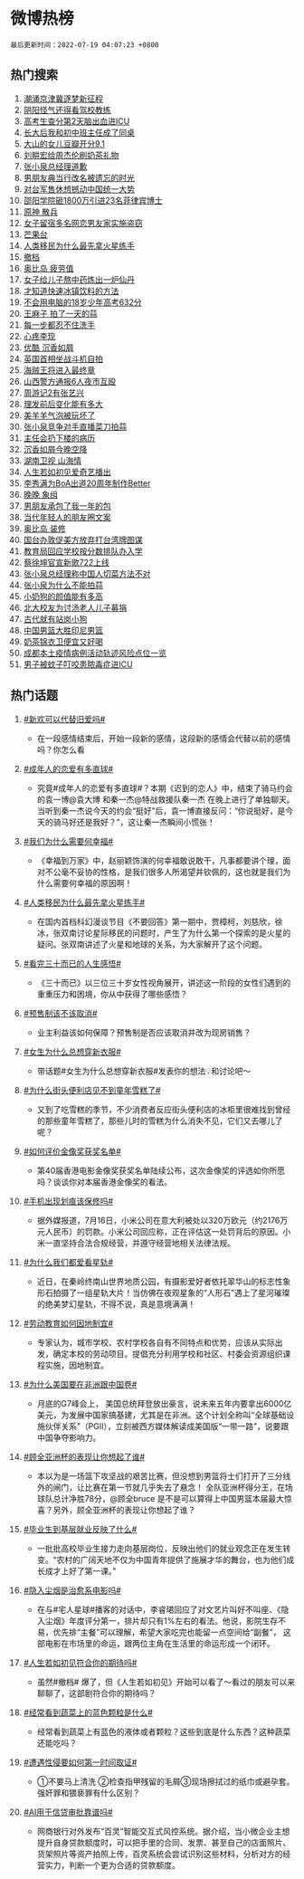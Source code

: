 # 微博热榜

`最后更新时间：2022-07-19 04:07:23 +0800`

## 热门搜索

1. [潮涌京津冀逐梦新征程](https://m.weibo.cn/search?containerid=100103type%3D1%26t%3D10%26q%3D%23%E6%BD%AE%E6%B6%8C%E4%BA%AC%E6%B4%A5%E5%86%80%E9%80%90%E6%A2%A6%E6%96%B0%E5%BE%81%E7%A8%8B%23&stream_entry_id=51&isnewpage=1&extparam=seat%3D1%26pos%3D0%26cate%3D10103%26filter_type%3Drealtimehot%26dgr%3D0%26c_type%3D51%26display_time%3D1658174841%26pre_seqid%3D1658174841353026376316&luicode=10000011&lfid=106003type%253D25%2526t%253D3%2526disable_hot%253D1%2526filter_type%253Drealtimehot)
1. [阴阳怪气还得看驾校教练](https://m.weibo.cn/search?containerid=100103type%3D1%26t%3D10%26q%3D%23%E9%98%B4%E9%98%B3%E6%80%AA%E6%B0%94%E8%BF%98%E5%BE%97%E7%9C%8B%E9%A9%BE%E6%A0%A1%E6%95%99%E7%BB%83%23&stream_entry_id=31&isnewpage=1&extparam=seat%3D1%26pos%3D0%26realpos%3D1%26flag%3D16%26dgr%3D0%26c_type%3D31%26lcate%3D5001%26filter_type%3Drealtimehot%26cate%3D0%26display_time%3D1658174841%26pre_seqid%3D1658174841353026376316&luicode=10000011&lfid=106003type%253D25%2526t%253D3%2526disable_hot%253D1%2526filter_type%253Drealtimehot)
1. [高考生查分第2天脑出血进ICU](https://m.weibo.cn/search?containerid=100103type%3D1%26t%3D10%26q%3D%23%E9%AB%98%E8%80%83%E7%94%9F%E6%9F%A5%E5%88%86%E7%AC%AC2%E5%A4%A9%E8%84%91%E5%87%BA%E8%A1%80%E8%BF%9BICU%23&stream_entry_id=31&isnewpage=1&extparam=seat%3D1%26pos%3D1%26realpos%3D2%26flag%3D2%26dgr%3D0%26c_type%3D31%26lcate%3D5001%26filter_type%3Drealtimehot%26cate%3D0%26display_time%3D1658174841%26pre_seqid%3D1658174841353026376316&luicode=10000011&lfid=106003type%253D25%2526t%253D3%2526disable_hot%253D1%2526filter_type%253Drealtimehot)
1. [长大后我和初中班主任成了同桌](https://m.weibo.cn/search?containerid=100103type%3D1%26t%3D10%26q%3D%23%E9%95%BF%E5%A4%A7%E5%90%8E%E6%88%91%E5%92%8C%E5%88%9D%E4%B8%AD%E7%8F%AD%E4%B8%BB%E4%BB%BB%E6%88%90%E4%BA%86%E5%90%8C%E6%A1%8C%23&stream_entry_id=31&isnewpage=1&extparam=seat%3D1%26pos%3D2%26realpos%3D3%26flag%3D0%26dgr%3D0%26c_type%3D31%26lcate%3D5001%26filter_type%3Drealtimehot%26cate%3D0%26display_time%3D1658174841%26pre_seqid%3D1658174841353026376316&luicode=10000011&lfid=106003type%253D25%2526t%253D3%2526disable_hot%253D1%2526filter_type%253Drealtimehot)
1. [大山的女儿豆瓣开分9.1](https://m.weibo.cn/search?containerid=100103type%3D1%26t%3D10%26q%3D%23%E5%A4%A7%E5%B1%B1%E7%9A%84%E5%A5%B3%E5%84%BF%E8%B1%86%E7%93%A3%E5%BC%80%E5%88%869.1%23&stream_entry_id=31&isnewpage=1&extparam=seat%3D1%26pos%3D3%26realpos%3D4%26flag%3D0%26dgr%3D0%26c_type%3D31%26lcate%3D5001%26filter_type%3Drealtimehot%26cate%3D0%26display_time%3D1658174841%26pre_seqid%3D1658174841353026376316&luicode=10000011&lfid=106003type%253D25%2526t%253D3%2526disable_hot%253D1%2526filter_type%253Drealtimehot)
1. [刘畊宏给周杰伦刷奶茶礼物](https://m.weibo.cn/search?containerid=100103type%3D1%26t%3D10%26q%3D%23%E5%88%98%E7%95%8A%E5%AE%8F%E7%BB%99%E5%91%A8%E6%9D%B0%E4%BC%A6%E5%88%B7%E5%A5%B6%E8%8C%B6%E7%A4%BC%E7%89%A9%23&stream_entry_id=31&isnewpage=1&extparam=seat%3D1%26pos%3D4%26realpos%3D5%26flag%3D0%26dgr%3D0%26c_type%3D31%26lcate%3D5001%26filter_type%3Drealtimehot%26cate%3D0%26display_time%3D1658174841%26pre_seqid%3D1658174841353026376316&luicode=10000011&lfid=106003type%253D25%2526t%253D3%2526disable_hot%253D1%2526filter_type%253Drealtimehot)
1. [张小泉总经理道歉](https://m.weibo.cn/search?containerid=100103type%3D1%26t%3D10%26q%3D%23%E5%BC%A0%E5%B0%8F%E6%B3%89%E6%80%BB%E7%BB%8F%E7%90%86%E9%81%93%E6%AD%89%23&stream_entry_id=31&isnewpage=1&extparam=seat%3D1%26pos%3D5%26realpos%3D6%26flag%3D0%26dgr%3D0%26c_type%3D31%26lcate%3D5001%26filter_type%3Drealtimehot%26cate%3D0%26display_time%3D1658174841%26pre_seqid%3D1658174841353026376316&luicode=10000011&lfid=106003type%253D25%2526t%253D3%2526disable_hot%253D1%2526filter_type%253Drealtimehot)
1. [男朋友典当行改名被遗忘的时光](https://m.weibo.cn/search?containerid=100103type%3D1%26t%3D10%26q%3D%23%E7%94%B7%E6%9C%8B%E5%8F%8B%E5%85%B8%E5%BD%93%E8%A1%8C%E6%94%B9%E5%90%8D%E8%A2%AB%E9%81%97%E5%BF%98%E7%9A%84%E6%97%B6%E5%85%89%23&stream_entry_id=31&isnewpage=1&extparam=seat%3D1%26pos%3D6%26realpos%3D7%26flag%3D0%26dgr%3D0%26c_type%3D31%26lcate%3D5001%26filter_type%3Drealtimehot%26cate%3D0%26display_time%3D1658174841%26pre_seqid%3D1658174841353026376316&luicode=10000011&lfid=106003type%253D25%2526t%253D3%2526disable_hot%253D1%2526filter_type%253Drealtimehot)
1. [对台军售休想撼动中国统一大势](https://m.weibo.cn/search?containerid=100103type%3D1%26t%3D10%26q%3D%23%E5%AF%B9%E5%8F%B0%E5%86%9B%E5%94%AE%E4%BC%91%E6%83%B3%E6%92%BC%E5%8A%A8%E4%B8%AD%E5%9B%BD%E7%BB%9F%E4%B8%80%E5%A4%A7%E5%8A%BF%23&stream_entry_id=31&isnewpage=1&extparam=seat%3D1%26pos%3D7%26realpos%3D8%26flag%3D0%26dgr%3D0%26c_type%3D31%26lcate%3D5001%26filter_type%3Drealtimehot%26cate%3D0%26display_time%3D1658174841%26pre_seqid%3D1658174841353026376316&luicode=10000011&lfid=106003type%253D25%2526t%253D3%2526disable_hot%253D1%2526filter_type%253Drealtimehot)
1. [邵阳学院砸1800万引进23名菲律宾博士](https://m.weibo.cn/search?containerid=100103type%3D1%26t%3D10%26q%3D%23%E9%82%B5%E9%98%B3%E5%AD%A6%E9%99%A2%E7%A0%B81800%E4%B8%87%E5%BC%95%E8%BF%9B23%E5%90%8D%E8%8F%B2%E5%BE%8B%E5%AE%BE%E5%8D%9A%E5%A3%AB%23&stream_entry_id=31&isnewpage=1&extparam=seat%3D1%26pos%3D8%26realpos%3D9%26flag%3D0%26dgr%3D0%26c_type%3D31%26lcate%3D5001%26filter_type%3Drealtimehot%26cate%3D0%26display_time%3D1658174841%26pre_seqid%3D1658174841353026376316&luicode=10000011&lfid=106003type%253D25%2526t%253D3%2526disable_hot%253D1%2526filter_type%253Drealtimehot)
1. [原神 散兵](https://m.weibo.cn/search?containerid=100103type%3D1%26t%3D10%26q%3D%E5%8E%9F%E7%A5%9E+%E6%95%A3%E5%85%B5&stream_entry_id=31&isnewpage=1&extparam=seat%3D1%26pos%3D9%26realpos%3D10%26flag%3D0%26dgr%3D0%26c_type%3D31%26lcate%3D5001%26filter_type%3Drealtimehot%26cate%3D0%26display_time%3D1658174841%26pre_seqid%3D1658174841353026376316&luicode=10000011&lfid=106003type%253D25%2526t%253D3%2526disable_hot%253D1%2526filter_type%253Drealtimehot)
1. [女子留宿多名网恋男友家实施盗窃](https://m.weibo.cn/search?containerid=100103type%3D1%26t%3D10%26q%3D%23%E5%A5%B3%E5%AD%90%E7%95%99%E5%AE%BF%E5%A4%9A%E5%90%8D%E7%BD%91%E6%81%8B%E7%94%B7%E5%8F%8B%E5%AE%B6%E5%AE%9E%E6%96%BD%E7%9B%97%E7%AA%83%23&stream_entry_id=31&isnewpage=1&extparam=seat%3D1%26pos%3D10%26realpos%3D11%26flag%3D1%26dgr%3D0%26c_type%3D31%26lcate%3D5001%26filter_type%3Drealtimehot%26cate%3D0%26display_time%3D1658174841%26pre_seqid%3D1658174841353026376316&luicode=10000011&lfid=106003type%253D25%2526t%253D3%2526disable_hot%253D1%2526filter_type%253Drealtimehot)
1. [芒果台](https://m.weibo.cn/search?containerid=100103type%3D1%26t%3D10%26q%3D%E8%8A%92%E6%9E%9C%E5%8F%B0&stream_entry_id=31&isnewpage=1&extparam=seat%3D1%26pos%3D11%26realpos%3D12%26flag%3D0%26dgr%3D0%26c_type%3D31%26lcate%3D5001%26filter_type%3Drealtimehot%26cate%3D0%26display_time%3D1658174841%26pre_seqid%3D1658174841353026376316&luicode=10000011&lfid=106003type%253D25%2526t%253D3%2526disable_hot%253D1%2526filter_type%253Drealtimehot)
1. [人类移民为什么最先拿火星练手](https://m.weibo.cn/search?containerid=100103type%3D1%26t%3D10%26q%3D%23%E4%BA%BA%E7%B1%BB%E7%A7%BB%E6%B0%91%E4%B8%BA%E4%BB%80%E4%B9%88%E6%9C%80%E5%85%88%E6%8B%BF%E7%81%AB%E6%98%9F%E7%BB%83%E6%89%8B%23&stream_entry_id=31&isnewpage=1&extparam=seat%3D1%26pos%3D12%26realpos%3D13%26flag%3D0%26dgr%3D0%26c_type%3D31%26lcate%3D5001%26filter_type%3Drealtimehot%26cate%3D0%26display_time%3D1658174841%26pre_seqid%3D1658174841353026376316&luicode=10000011&lfid=106003type%253D25%2526t%253D3%2526disable_hot%253D1%2526filter_type%253Drealtimehot)
1. [撤档](https://m.weibo.cn/search?containerid=100103type%3D1%26t%3D10%26q%3D%23%E6%92%A4%E6%A1%A3%23&stream_entry_id=31&isnewpage=1&extparam=seat%3D1%26pos%3D13%26realpos%3D14%26flag%3D2%26dgr%3D0%26c_type%3D31%26lcate%3D5001%26filter_type%3Drealtimehot%26cate%3D0%26display_time%3D1658174841%26pre_seqid%3D1658174841353026376316&luicode=10000011&lfid=106003type%253D25%2526t%253D3%2526disable_hot%253D1%2526filter_type%253Drealtimehot)
1. [奥比岛 疲劳值](https://m.weibo.cn/search?containerid=100103type%3D1%26t%3D10%26q%3D%E5%A5%A5%E6%AF%94%E5%B2%9B+%E7%96%B2%E5%8A%B3%E5%80%BC&stream_entry_id=31&isnewpage=1&extparam=seat%3D1%26pos%3D14%26realpos%3D15%26flag%3D0%26dgr%3D0%26c_type%3D31%26lcate%3D5001%26filter_type%3Drealtimehot%26cate%3D0%26display_time%3D1658174841%26pre_seqid%3D1658174841353026376316&luicode=10000011&lfid=106003type%253D25%2526t%253D3%2526disable_hot%253D1%2526filter_type%253Drealtimehot)
1. [女子给儿子熬中药炼出一炉仙丹](https://m.weibo.cn/search?containerid=100103type%3D1%26t%3D10%26q%3D%23%E5%A5%B3%E5%AD%90%E7%BB%99%E5%84%BF%E5%AD%90%E7%86%AC%E4%B8%AD%E8%8D%AF%E7%82%BC%E5%87%BA%E4%B8%80%E7%82%89%E4%BB%99%E4%B8%B9%23&stream_entry_id=31&isnewpage=1&extparam=seat%3D1%26pos%3D15%26realpos%3D16%26flag%3D0%26dgr%3D0%26c_type%3D31%26lcate%3D5001%26filter_type%3Drealtimehot%26cate%3D0%26display_time%3D1658174841%26pre_seqid%3D1658174841353026376316&luicode=10000011&lfid=106003type%253D25%2526t%253D3%2526disable_hot%253D1%2526filter_type%253Drealtimehot)
1. [才知道快速冰镇饮料的方法](https://m.weibo.cn/search?containerid=100103type%3D1%26t%3D10%26q%3D%23%E6%89%8D%E7%9F%A5%E9%81%93%E5%BF%AB%E9%80%9F%E5%86%B0%E9%95%87%E9%A5%AE%E6%96%99%E7%9A%84%E6%96%B9%E6%B3%95%23&stream_entry_id=31&isnewpage=1&extparam=seat%3D1%26pos%3D16%26realpos%3D17%26flag%3D0%26dgr%3D0%26c_type%3D31%26lcate%3D5001%26filter_type%3Drealtimehot%26cate%3D0%26display_time%3D1658174841%26pre_seqid%3D1658174841353026376316&luicode=10000011&lfid=106003type%253D25%2526t%253D3%2526disable_hot%253D1%2526filter_type%253Drealtimehot)
1. [不会用电脑的18岁少年高考632分](https://m.weibo.cn/search?containerid=100103type%3D1%26t%3D10%26q%3D%23%E4%B8%8D%E4%BC%9A%E7%94%A8%E7%94%B5%E8%84%91%E7%9A%8418%E5%B2%81%E5%B0%91%E5%B9%B4%E9%AB%98%E8%80%83632%E5%88%86%23&stream_entry_id=31&isnewpage=1&extparam=seat%3D1%26pos%3D17%26realpos%3D18%26flag%3D0%26dgr%3D0%26c_type%3D31%26lcate%3D5001%26filter_type%3Drealtimehot%26cate%3D0%26display_time%3D1658174841%26pre_seqid%3D1658174841353026376316&luicode=10000011&lfid=106003type%253D25%2526t%253D3%2526disable_hot%253D1%2526filter_type%253Drealtimehot)
1. [王麻子 拍了一天的蒜](https://m.weibo.cn/search?containerid=100103type%3D1%26t%3D10%26q%3D%E7%8E%8B%E9%BA%BB%E5%AD%90+%E6%8B%8D%E4%BA%86%E4%B8%80%E5%A4%A9%E7%9A%84%E8%92%9C&stream_entry_id=31&isnewpage=1&extparam=seat%3D1%26pos%3D18%26realpos%3D19%26flag%3D0%26dgr%3D0%26c_type%3D31%26lcate%3D5001%26filter_type%3Drealtimehot%26cate%3D0%26display_time%3D1658174841%26pre_seqid%3D1658174841353026376316&luicode=10000011&lfid=106003type%253D25%2526t%253D3%2526disable_hot%253D1%2526filter_type%253Drealtimehot)
1. [每一步都忍不住洗手](https://m.weibo.cn/search?containerid=100103type%3D1%26t%3D10%26q%3D%23%E6%AF%8F%E4%B8%80%E6%AD%A5%E9%83%BD%E5%BF%8D%E4%B8%8D%E4%BD%8F%E6%B4%97%E6%89%8B%23&stream_entry_id=31&isnewpage=1&extparam=seat%3D1%26pos%3D19%26realpos%3D20%26flag%3D0%26dgr%3D0%26c_type%3D31%26lcate%3D5001%26filter_type%3Drealtimehot%26cate%3D0%26display_time%3D1658174841%26pre_seqid%3D1658174841353026376316&luicode=10000011&lfid=106003type%253D25%2526t%253D3%2526disable_hot%253D1%2526filter_type%253Drealtimehot)
1. [心疼李现](https://m.weibo.cn/search?containerid=100103type%3D1%26t%3D10%26q%3D%23%E5%BF%83%E7%96%BC%E6%9D%8E%E7%8E%B0%23&stream_entry_id=31&isnewpage=1&extparam=seat%3D1%26pos%3D20%26realpos%3D21%26flag%3D0%26dgr%3D0%26c_type%3D31%26lcate%3D5001%26filter_type%3Drealtimehot%26cate%3D0%26display_time%3D1658174841%26pre_seqid%3D1658174841353026376316&luicode=10000011&lfid=106003type%253D25%2526t%253D3%2526disable_hot%253D1%2526filter_type%253Drealtimehot)
1. [优酷 沉香如屑](https://m.weibo.cn/search?containerid=100103type%3D1%26t%3D10%26q%3D%E4%BC%98%E9%85%B7+%E6%B2%89%E9%A6%99%E5%A6%82%E5%B1%91&stream_entry_id=31&isnewpage=1&extparam=seat%3D1%26pos%3D21%26realpos%3D22%26flag%3D0%26dgr%3D0%26c_type%3D31%26lcate%3D5001%26filter_type%3Drealtimehot%26cate%3D0%26display_time%3D1658174841%26pre_seqid%3D1658174841353026376316&luicode=10000011&lfid=106003type%253D25%2526t%253D3%2526disable_hot%253D1%2526filter_type%253Drealtimehot)
1. [英国首相坐战斗机自拍](https://m.weibo.cn/search?containerid=100103type%3D1%26t%3D10%26q%3D%23%E8%8B%B1%E5%9B%BD%E9%A6%96%E7%9B%B8%E5%9D%90%E6%88%98%E6%96%97%E6%9C%BA%E8%87%AA%E6%8B%8D%23&stream_entry_id=31&isnewpage=1&extparam=seat%3D1%26pos%3D22%26realpos%3D23%26flag%3D0%26dgr%3D0%26c_type%3D31%26lcate%3D5001%26filter_type%3Drealtimehot%26cate%3D0%26display_time%3D1658174841%26pre_seqid%3D1658174841353026376316&luicode=10000011&lfid=106003type%253D25%2526t%253D3%2526disable_hot%253D1%2526filter_type%253Drealtimehot)
1. [海贼王将进入最终章](https://m.weibo.cn/search?containerid=100103type%3D1%26t%3D10%26q%3D%23%E6%B5%B7%E8%B4%BC%E7%8E%8B%E5%B0%86%E8%BF%9B%E5%85%A5%E6%9C%80%E7%BB%88%E7%AB%A0%23&stream_entry_id=31&isnewpage=1&extparam=seat%3D1%26pos%3D23%26realpos%3D24%26flag%3D0%26dgr%3D0%26c_type%3D31%26lcate%3D5001%26filter_type%3Drealtimehot%26cate%3D0%26display_time%3D1658174841%26pre_seqid%3D1658174841353026376316&luicode=10000011&lfid=106003type%253D25%2526t%253D3%2526disable_hot%253D1%2526filter_type%253Drealtimehot)
1. [山西警方通报6人夜市互殴](https://m.weibo.cn/search?containerid=100103type%3D1%26t%3D10%26q%3D%23%E5%B1%B1%E8%A5%BF%E8%AD%A6%E6%96%B9%E9%80%9A%E6%8A%A56%E4%BA%BA%E5%A4%9C%E5%B8%82%E4%BA%92%E6%AE%B4%23&stream_entry_id=31&isnewpage=1&extparam=seat%3D1%26pos%3D24%26realpos%3D25%26flag%3D0%26dgr%3D0%26c_type%3D31%26lcate%3D5001%26filter_type%3Drealtimehot%26cate%3D0%26display_time%3D1658174841%26pre_seqid%3D1658174841353026376316&luicode=10000011&lfid=106003type%253D25%2526t%253D3%2526disable_hot%253D1%2526filter_type%253Drealtimehot)
1. [周游记2有张艺兴](https://m.weibo.cn/search?containerid=100103type%3D1%26t%3D10%26q%3D%23%E5%91%A8%E6%B8%B8%E8%AE%B02%E6%9C%89%E5%BC%A0%E8%89%BA%E5%85%B4%23&stream_entry_id=31&isnewpage=1&extparam=seat%3D1%26pos%3D25%26realpos%3D26%26flag%3D0%26dgr%3D0%26c_type%3D31%26lcate%3D5001%26filter_type%3Drealtimehot%26cate%3D0%26display_time%3D1658174841%26pre_seqid%3D1658174841353026376316&luicode=10000011&lfid=106003type%253D25%2526t%253D3%2526disable_hot%253D1%2526filter_type%253Drealtimehot)
1. [理发前后变化能有多大](https://m.weibo.cn/search?containerid=100103type%3D1%26t%3D10%26q%3D%23%E7%90%86%E5%8F%91%E5%89%8D%E5%90%8E%E5%8F%98%E5%8C%96%E8%83%BD%E6%9C%89%E5%A4%9A%E5%A4%A7%23&stream_entry_id=31&isnewpage=1&extparam=seat%3D1%26pos%3D26%26realpos%3D27%26flag%3D0%26dgr%3D0%26c_type%3D31%26lcate%3D5001%26filter_type%3Drealtimehot%26cate%3D0%26display_time%3D1658174841%26pre_seqid%3D1658174841353026376316&luicode=10000011&lfid=106003type%253D25%2526t%253D3%2526disable_hot%253D1%2526filter_type%253Drealtimehot)
1. [美羊羊气泡被玩坏了](https://m.weibo.cn/search?containerid=100103type%3D1%26t%3D10%26q%3D%23%E7%BE%8E%E7%BE%8A%E7%BE%8A%E6%B0%94%E6%B3%A1%E8%A2%AB%E7%8E%A9%E5%9D%8F%E4%BA%86%23&stream_entry_id=31&isnewpage=1&extparam=seat%3D1%26pos%3D27%26realpos%3D28%26flag%3D0%26dgr%3D0%26c_type%3D31%26lcate%3D5001%26filter_type%3Drealtimehot%26cate%3D0%26display_time%3D1658174841%26pre_seqid%3D1658174841353026376316&luicode=10000011&lfid=106003type%253D25%2526t%253D3%2526disable_hot%253D1%2526filter_type%253Drealtimehot)
1. [张小泉竞争对手直播菜刀拍蒜](https://m.weibo.cn/search?containerid=100103type%3D1%26t%3D10%26q%3D%23%E5%BC%A0%E5%B0%8F%E6%B3%89%E7%AB%9E%E4%BA%89%E5%AF%B9%E6%89%8B%E7%9B%B4%E6%92%AD%E8%8F%9C%E5%88%80%E6%8B%8D%E8%92%9C%23&stream_entry_id=31&isnewpage=1&extparam=seat%3D1%26pos%3D28%26realpos%3D29%26flag%3D0%26dgr%3D0%26c_type%3D31%26lcate%3D5001%26filter_type%3Drealtimehot%26cate%3D0%26display_time%3D1658174841%26pre_seqid%3D1658174841353026376316&luicode=10000011&lfid=106003type%253D25%2526t%253D3%2526disable_hot%253D1%2526filter_type%253Drealtimehot)
1. [主任会扔下楼的病历](https://m.weibo.cn/search?containerid=100103type%3D1%26t%3D10%26q%3D%23%E4%B8%BB%E4%BB%BB%E4%BC%9A%E6%89%94%E4%B8%8B%E6%A5%BC%E7%9A%84%E7%97%85%E5%8E%86%23&stream_entry_id=31&isnewpage=1&extparam=seat%3D1%26pos%3D29%26realpos%3D30%26flag%3D0%26dgr%3D0%26c_type%3D31%26lcate%3D5001%26filter_type%3Drealtimehot%26cate%3D0%26display_time%3D1658174841%26pre_seqid%3D1658174841353026376316&luicode=10000011&lfid=106003type%253D25%2526t%253D3%2526disable_hot%253D1%2526filter_type%253Drealtimehot)
1. [沉香如屑今晚空降](https://m.weibo.cn/search?containerid=100103type%3D1%26t%3D10%26q%3D%23%E6%B2%89%E9%A6%99%E5%A6%82%E5%B1%91%E4%BB%8A%E6%99%9A%E7%A9%BA%E9%99%8D%23&stream_entry_id=31&isnewpage=1&extparam=seat%3D1%26pos%3D30%26realpos%3D31%26flag%3D0%26dgr%3D0%26c_type%3D31%26lcate%3D5001%26filter_type%3Drealtimehot%26cate%3D0%26display_time%3D1658174841%26pre_seqid%3D1658174841353026376316&luicode=10000011&lfid=106003type%253D25%2526t%253D3%2526disable_hot%253D1%2526filter_type%253Drealtimehot)
1. [湖南卫视 山海情](https://m.weibo.cn/search?containerid=100103type%3D1%26t%3D10%26q%3D%E6%B9%96%E5%8D%97%E5%8D%AB%E8%A7%86+%E5%B1%B1%E6%B5%B7%E6%83%85&stream_entry_id=31&isnewpage=1&extparam=seat%3D1%26pos%3D31%26realpos%3D32%26flag%3D0%26dgr%3D0%26c_type%3D31%26lcate%3D5001%26filter_type%3Drealtimehot%26cate%3D0%26display_time%3D1658174841%26pre_seqid%3D1658174841353026376316&luicode=10000011&lfid=106003type%253D25%2526t%253D3%2526disable_hot%253D1%2526filter_type%253Drealtimehot)
1. [人生若如初见爱奇艺播出](https://m.weibo.cn/search?containerid=100103type%3D1%26t%3D10%26q%3D%23%E4%BA%BA%E7%94%9F%E8%8B%A5%E5%A6%82%E5%88%9D%E8%A7%81%E7%88%B1%E5%A5%87%E8%89%BA%E6%92%AD%E5%87%BA%23&stream_entry_id=31&isnewpage=1&extparam=seat%3D1%26pos%3D32%26realpos%3D33%26flag%3D0%26dgr%3D0%26c_type%3D31%26lcate%3D5001%26filter_type%3Drealtimehot%26cate%3D0%26display_time%3D1658174841%26pre_seqid%3D1658174841353026376316&luicode=10000011&lfid=106003type%253D25%2526t%253D3%2526disable_hot%253D1%2526filter_type%253Drealtimehot)
1. [李秀满为BoA出道20周年制作Better](https://m.weibo.cn/search?containerid=100103type%3D1%26t%3D10%26q%3D%23%E6%9D%8E%E7%A7%80%E6%BB%A1%E4%B8%BABoA%E5%87%BA%E9%81%9320%E5%91%A8%E5%B9%B4%E5%88%B6%E4%BD%9CBetter%23&stream_entry_id=31&isnewpage=1&extparam=seat%3D1%26pos%3D33%26realpos%3D34%26flag%3D0%26dgr%3D0%26c_type%3D31%26lcate%3D5001%26filter_type%3Drealtimehot%26cate%3D0%26display_time%3D1658174841%26pre_seqid%3D1658174841353026376316&luicode=10000011&lfid=106003type%253D25%2526t%253D3%2526disable_hot%253D1%2526filter_type%253Drealtimehot)
1. [晚晚 象组](https://m.weibo.cn/search?containerid=100103type%3D1%26t%3D10%26q%3D%E6%99%9A%E6%99%9A+%E8%B1%A1%E7%BB%84&stream_entry_id=31&isnewpage=1&extparam=seat%3D1%26pos%3D34%26realpos%3D35%26flag%3D0%26dgr%3D0%26c_type%3D31%26lcate%3D5001%26filter_type%3Drealtimehot%26cate%3D0%26display_time%3D1658174841%26pre_seqid%3D1658174841353026376316&luicode=10000011&lfid=106003type%253D25%2526t%253D3%2526disable_hot%253D1%2526filter_type%253Drealtimehot)
1. [男朋友承包了我一年的包](https://m.weibo.cn/search?containerid=100103type%3D1%26t%3D10%26q%3D%23%E7%94%B7%E6%9C%8B%E5%8F%8B%E6%89%BF%E5%8C%85%E4%BA%86%E6%88%91%E4%B8%80%E5%B9%B4%E7%9A%84%E5%8C%85%23&stream_entry_id=31&isnewpage=1&extparam=seat%3D1%26pos%3D35%26realpos%3D36%26flag%3D0%26dgr%3D0%26c_type%3D31%26lcate%3D5001%26filter_type%3Drealtimehot%26cate%3D0%26display_time%3D1658174841%26pre_seqid%3D1658174841353026376316&luicode=10000011&lfid=106003type%253D25%2526t%253D3%2526disable_hot%253D1%2526filter_type%253Drealtimehot)
1. [当代年轻人的朋友圈文案](https://m.weibo.cn/search?containerid=100103type%3D1%26t%3D10%26q%3D%23%E5%BD%93%E4%BB%A3%E5%B9%B4%E8%BD%BB%E4%BA%BA%E7%9A%84%E6%9C%8B%E5%8F%8B%E5%9C%88%E6%96%87%E6%A1%88%23&stream_entry_id=31&isnewpage=1&extparam=seat%3D1%26pos%3D36%26realpos%3D37%26flag%3D0%26dgr%3D0%26c_type%3D31%26lcate%3D5001%26filter_type%3Drealtimehot%26cate%3D0%26display_time%3D1658174841%26pre_seqid%3D1658174841353026376316&luicode=10000011&lfid=106003type%253D25%2526t%253D3%2526disable_hot%253D1%2526filter_type%253Drealtimehot)
1. [奥比岛 装修](https://m.weibo.cn/search?containerid=100103type%3D1%26t%3D10%26q%3D%E5%A5%A5%E6%AF%94%E5%B2%9B+%E8%A3%85%E4%BF%AE&stream_entry_id=31&isnewpage=1&extparam=seat%3D1%26pos%3D37%26realpos%3D38%26flag%3D0%26dgr%3D0%26c_type%3D31%26lcate%3D5001%26filter_type%3Drealtimehot%26cate%3D0%26display_time%3D1658174841%26pre_seqid%3D1658174841353026376316&luicode=10000011&lfid=106003type%253D25%2526t%253D3%2526disable_hot%253D1%2526filter_type%253Drealtimehot)
1. [国台办敦促美方放弃打台湾牌图谋](https://m.weibo.cn/search?containerid=100103type%3D1%26t%3D10%26q%3D%23%E5%9B%BD%E5%8F%B0%E5%8A%9E%E6%95%A6%E4%BF%83%E7%BE%8E%E6%96%B9%E6%94%BE%E5%BC%83%E6%89%93%E5%8F%B0%E6%B9%BE%E7%89%8C%E5%9B%BE%E8%B0%8B%23&stream_entry_id=31&isnewpage=1&extparam=seat%3D1%26pos%3D38%26realpos%3D39%26flag%3D0%26dgr%3D0%26c_type%3D31%26lcate%3D5001%26filter_type%3Drealtimehot%26cate%3D0%26display_time%3D1658174841%26pre_seqid%3D1658174841353026376316&luicode=10000011&lfid=106003type%253D25%2526t%253D3%2526disable_hot%253D1%2526filter_type%253Drealtimehot)
1. [教育局回应学校按分数排队办入学](https://m.weibo.cn/search?containerid=100103type%3D1%26t%3D10%26q%3D%23%E6%95%99%E8%82%B2%E5%B1%80%E5%9B%9E%E5%BA%94%E5%AD%A6%E6%A0%A1%E6%8C%89%E5%88%86%E6%95%B0%E6%8E%92%E9%98%9F%E5%8A%9E%E5%85%A5%E5%AD%A6%23&stream_entry_id=31&isnewpage=1&extparam=seat%3D1%26pos%3D39%26realpos%3D40%26flag%3D1%26dgr%3D0%26c_type%3D31%26lcate%3D5001%26filter_type%3Drealtimehot%26cate%3D0%26display_time%3D1658174841%26pre_seqid%3D1658174841353026376316&luicode=10000011&lfid=106003type%253D25%2526t%253D3%2526disable_hot%253D1%2526filter_type%253Drealtimehot)
1. [蔡徐坤官宣新歌722上线](https://m.weibo.cn/search?containerid=100103type%3D1%26t%3D10%26q%3D%23%E8%94%A1%E5%BE%90%E5%9D%A4%E5%AE%98%E5%AE%A3%E6%96%B0%E6%AD%8C722%E4%B8%8A%E7%BA%BF%23&stream_entry_id=31&isnewpage=1&extparam=seat%3D1%26pos%3D40%26realpos%3D41%26flag%3D0%26dgr%3D0%26c_type%3D31%26lcate%3D5001%26filter_type%3Drealtimehot%26cate%3D0%26display_time%3D1658174841%26pre_seqid%3D1658174841353026376316&luicode=10000011&lfid=106003type%253D25%2526t%253D3%2526disable_hot%253D1%2526filter_type%253Drealtimehot)
1. [张小泉总经理称中国人切菜方法不对](https://m.weibo.cn/search?containerid=100103type%3D1%26t%3D10%26q%3D%23%E5%BC%A0%E5%B0%8F%E6%B3%89%E6%80%BB%E7%BB%8F%E7%90%86%E7%A7%B0%E4%B8%AD%E5%9B%BD%E4%BA%BA%E5%88%87%E8%8F%9C%E6%96%B9%E6%B3%95%E4%B8%8D%E5%AF%B9%23&stream_entry_id=31&isnewpage=1&extparam=seat%3D1%26pos%3D41%26realpos%3D42%26flag%3D0%26dgr%3D0%26c_type%3D31%26lcate%3D5001%26filter_type%3Drealtimehot%26cate%3D0%26display_time%3D1658174841%26pre_seqid%3D1658174841353026376316&luicode=10000011&lfid=106003type%253D25%2526t%253D3%2526disable_hot%253D1%2526filter_type%253Drealtimehot)
1. [张小泉为什么不能拍蒜](https://m.weibo.cn/search?containerid=100103type%3D1%26t%3D10%26q%3D%23%E5%BC%A0%E5%B0%8F%E6%B3%89%E4%B8%BA%E4%BB%80%E4%B9%88%E4%B8%8D%E8%83%BD%E6%8B%8D%E8%92%9C%23&stream_entry_id=31&isnewpage=1&extparam=seat%3D1%26pos%3D42%26realpos%3D43%26flag%3D0%26dgr%3D0%26c_type%3D31%26lcate%3D5001%26filter_type%3Drealtimehot%26cate%3D0%26display_time%3D1658174841%26pre_seqid%3D1658174841353026376316&luicode=10000011&lfid=106003type%253D25%2526t%253D3%2526disable_hot%253D1%2526filter_type%253Drealtimehot)
1. [小奶狗的颜值能有多高](https://m.weibo.cn/search?containerid=100103type%3D1%26t%3D10%26q%3D%23%E5%B0%8F%E5%A5%B6%E7%8B%97%E7%9A%84%E9%A2%9C%E5%80%BC%E8%83%BD%E6%9C%89%E5%A4%9A%E9%AB%98%23&stream_entry_id=31&isnewpage=1&extparam=seat%3D1%26pos%3D43%26realpos%3D44%26flag%3D0%26dgr%3D0%26c_type%3D31%26lcate%3D5001%26filter_type%3Drealtimehot%26cate%3D0%26display_time%3D1658174841%26pre_seqid%3D1658174841353026376316&luicode=10000011&lfid=106003type%253D25%2526t%253D3%2526disable_hot%253D1%2526filter_type%253Drealtimehot)
1. [北大校友为讨汤老人儿子募捐](https://m.weibo.cn/search?containerid=100103type%3D1%26t%3D10%26q%3D%23%E5%8C%97%E5%A4%A7%E6%A0%A1%E5%8F%8B%E4%B8%BA%E8%AE%A8%E6%B1%A4%E8%80%81%E4%BA%BA%E5%84%BF%E5%AD%90%E5%8B%9F%E6%8D%90%23&stream_entry_id=31&isnewpage=1&extparam=seat%3D1%26pos%3D44%26realpos%3D45%26flag%3D0%26dgr%3D0%26c_type%3D31%26lcate%3D5001%26filter_type%3Drealtimehot%26cate%3D0%26display_time%3D1658174841%26pre_seqid%3D1658174841353026376316&luicode=10000011&lfid=106003type%253D25%2526t%253D3%2526disable_hot%253D1%2526filter_type%253Drealtimehot)
1. [古代就有站岗小狗](https://m.weibo.cn/search?containerid=100103type%3D1%26t%3D10%26q%3D%23%E5%8F%A4%E4%BB%A3%E5%B0%B1%E6%9C%89%E7%AB%99%E5%B2%97%E5%B0%8F%E7%8B%97%23&stream_entry_id=31&isnewpage=1&extparam=seat%3D1%26pos%3D45%26realpos%3D46%26flag%3D0%26dgr%3D0%26c_type%3D31%26lcate%3D5001%26filter_type%3Drealtimehot%26cate%3D0%26display_time%3D1658174841%26pre_seqid%3D1658174841353026376316&luicode=10000011&lfid=106003type%253D25%2526t%253D3%2526disable_hot%253D1%2526filter_type%253Drealtimehot)
1. [中国男篮大胜印尼男篮](https://m.weibo.cn/search?containerid=100103type%3D1%26t%3D10%26q%3D%23%E4%B8%AD%E5%9B%BD%E7%94%B7%E7%AF%AE%E5%A4%A7%E8%83%9C%E5%8D%B0%E5%B0%BC%E7%94%B7%E7%AF%AE%23&stream_entry_id=31&isnewpage=1&extparam=seat%3D1%26pos%3D46%26realpos%3D47%26flag%3D0%26dgr%3D0%26c_type%3D31%26lcate%3D5001%26filter_type%3Drealtimehot%26cate%3D0%26display_time%3D1658174841%26pre_seqid%3D1658174841353026376316&luicode=10000011&lfid=106003type%253D25%2526t%253D3%2526disable_hot%253D1%2526filter_type%253Drealtimehot)
1. [奶茶锦衣卫便宜又好喝](https://m.weibo.cn/search?containerid=100103type%3D1%26t%3D10%26q%3D%23%E5%A5%B6%E8%8C%B6%E9%94%A6%E8%A1%A3%E5%8D%AB%E4%BE%BF%E5%AE%9C%E5%8F%88%E5%A5%BD%E5%96%9D%23&stream_entry_id=31&isnewpage=1&extparam=seat%3D1%26pos%3D47%26realpos%3D48%26flag%3D0%26dgr%3D0%26c_type%3D31%26lcate%3D5001%26filter_type%3Drealtimehot%26cate%3D0%26display_time%3D1658174841%26pre_seqid%3D1658174841353026376316&luicode=10000011&lfid=106003type%253D25%2526t%253D3%2526disable_hot%253D1%2526filter_type%253Drealtimehot)
1. [成都本土疫情病例活动轨迹风险点位一览](https://m.weibo.cn/search?containerid=100103type%3D1%26t%3D10%26q%3D%23%E6%88%90%E9%83%BD%E6%9C%AC%E5%9C%9F%E7%96%AB%E6%83%85%E7%97%85%E4%BE%8B%E6%B4%BB%E5%8A%A8%E8%BD%A8%E8%BF%B9%E9%A3%8E%E9%99%A9%E7%82%B9%E4%BD%8D%E4%B8%80%E8%A7%88%23&stream_entry_id=31&isnewpage=1&extparam=seat%3D1%26pos%3D48%26realpos%3D49%26flag%3D0%26dgr%3D0%26c_type%3D31%26lcate%3D5001%26filter_type%3Drealtimehot%26cate%3D0%26display_time%3D1658174841%26pre_seqid%3D1658174841353026376316&luicode=10000011&lfid=106003type%253D25%2526t%253D3%2526disable_hot%253D1%2526filter_type%253Drealtimehot)
1. [男子被蚊子叮咬患脓毒症进ICU](https://m.weibo.cn/search?containerid=100103type%3D1%26t%3D10%26q%3D%23%E7%94%B7%E5%AD%90%E8%A2%AB%E8%9A%8A%E5%AD%90%E5%8F%AE%E5%92%AC%E6%82%A3%E8%84%93%E6%AF%92%E7%97%87%E8%BF%9BICU%23&stream_entry_id=31&isnewpage=1&extparam=seat%3D1%26pos%3D49%26realpos%3D50%26flag%3D1%26dgr%3D0%26c_type%3D31%26lcate%3D5001%26filter_type%3Drealtimehot%26cate%3D0%26display_time%3D1658174841%26pre_seqid%3D1658174841353026376316&luicode=10000011&lfid=106003type%253D25%2526t%253D3%2526disable_hot%253D1%2526filter_type%253Drealtimehot)

## 热门话题

1. [#新欢可以代替旧爱吗#](https://m.weibo.cn/search?containerid=231522type%3D1%26t%3D10%26q%3D%23%E6%96%B0%E6%AC%A2%E5%8F%AF%E4%BB%A5%E4%BB%A3%E6%9B%BF%E6%97%A7%E7%88%B1%E5%90%97%23&stream_entry_id=128&isnewpage=1&extparam=seat%3D1%26unitid%3D1658147472763%26pos%3D1-0-0%26lcate%3D5004%26cate%3D5004%26dgr%3D0%26c_type%3D128%26display_time%3D1658174843%26pre_seqid%3D1658174843009028862189&luicode=10000011&lfid=231648_-_4)
    - 在一段感情结束后，开始一段新的感情，这段新的感情会代替以前的感情吗？你怎么看

1. [#成年人的恋爱有多直球#](https://m.weibo.cn/search?containerid=231522type%3D1%26t%3D10%26q%3D%23%E6%88%90%E5%B9%B4%E4%BA%BA%E7%9A%84%E6%81%8B%E7%88%B1%E6%9C%89%E5%A4%9A%E7%9B%B4%E7%90%83%23&stream_entry_id=128&isnewpage=1&extparam=seat%3D1%26unitid%3D1658044254438%26pos%3D1-0-1%26lcate%3D5004%26cate%3D5004%26dgr%3D0%26c_type%3D128%26display_time%3D1658174843%26pre_seqid%3D1658174843009028862189&luicode=10000011&lfid=231648_-_4)
    - 究竟#成年人的恋爱有多直球#？本期《迟到的恋人》中，结束了骑马约会的袁一博@袁大博 和秦一杰@特战救援队秦一杰 在晚上进行了单独聊天。当听到秦一杰说今天的约会“挺好”后，袁一博直接反问：“你说挺好，是今天的骑马好还是我好？”，这让秦一杰瞬间小慌张！

1. [#我们为什么需要何幸福#](https://m.weibo.cn/search?containerid=231522type%3D1%26t%3D10%26q%3D%23%E6%88%91%E4%BB%AC%E4%B8%BA%E4%BB%80%E4%B9%88%E9%9C%80%E8%A6%81%E4%BD%95%E5%B9%B8%E7%A6%8F%23&stream_entry_id=128&isnewpage=1&extparam=seat%3D1%26unitid%3D1658142669724%26pos%3D1-0-2%26lcate%3D5004%26cate%3D5004%26dgr%3D0%26c_type%3D128%26display_time%3D1658174843%26pre_seqid%3D1658174843009028862189&luicode=10000011&lfid=231648_-_4)
    - 《幸福到万家》中，赵丽颖饰演的何幸福敢说敢干，凡事都要讲个理，面对不公毫不妥协的性格，是我们很多人所渴望并钦佩的，这也就是我们为什么需要何幸福的原因啊！

1. [#人类移民为什么最先拿火星练手#](https://m.weibo.cn/search?containerid=231522type%3D1%26t%3D10%26q%3D%23%E4%BA%BA%E7%B1%BB%E7%A7%BB%E6%B0%91%E4%B8%BA%E4%BB%80%E4%B9%88%E6%9C%80%E5%85%88%E6%8B%BF%E7%81%AB%E6%98%9F%E7%BB%83%E6%89%8B%23&stream_entry_id=128&isnewpage=1&extparam=seat%3D1%26unitid%3D1658161273467%26pos%3D1-0-3%26lcate%3D5004%26cate%3D5004%26dgr%3D0%26c_type%3D128%26display_time%3D1658174843%26pre_seqid%3D1658174843009028862189&luicode=10000011&lfid=231648_-_4)
    - 在国内首档科幻漫谈节目《不要回答》第一期中，贾樟柯，刘慈欣，徐冰，张双南讨论星际移民的问题时，产生了为什么第一个探索的是火星的疑问。张双南讲述了火星和地球的关系，为大家解开了这个问题。

1. [#看完三十而已的人生感悟#](https://m.weibo.cn/search?containerid=231522type%3D1%26t%3D10%26q%3D%23%E7%9C%8B%E5%AE%8C%E4%B8%89%E5%8D%81%E8%80%8C%E5%B7%B2%E7%9A%84%E4%BA%BA%E7%94%9F%E6%84%9F%E6%82%9F%23&stream_entry_id=128&isnewpage=1&extparam=seat%3D1%26unitid%3D1658038862521%26pos%3D1-0-4%26lcate%3D5004%26cate%3D5004%26dgr%3D0%26c_type%3D128%26display_time%3D1658174843%26pre_seqid%3D1658174843009028862189&luicode=10000011&lfid=231648_-_4)
    - 《三十而已》以三位三十岁女性视角展开，讲述这一阶段的女性们遇到的重重压力和困境，你从中获得了哪些感悟？

1. [#预售制该不该取消#](https://m.weibo.cn/search?containerid=231522type%3D1%26t%3D10%26q%3D%23%E9%A2%84%E5%94%AE%E5%88%B6%E8%AF%A5%E4%B8%8D%E8%AF%A5%E5%8F%96%E6%B6%88%23&stream_entry_id=128&isnewpage=1&extparam=seat%3D1%26unitid%3Dm1658174723%26pos%3D1-0-5%26lcate%3D5004%26cate%3D5004%26dgr%3D0%26c_type%3D128%26display_time%3D1658174843%26pre_seqid%3D1658174843009028862189&luicode=10000011&lfid=231648_-_4)
    - 业主利益该如何保障？预售制是否应该取消并改为现房销售？

1. [#女生为什么总想穿新衣服#](https://m.weibo.cn/search?containerid=231522type%3D1%26t%3D10%26q%3D%23%E5%A5%B3%E7%94%9F%E4%B8%BA%E4%BB%80%E4%B9%88%E6%80%BB%E6%83%B3%E7%A9%BF%E6%96%B0%E8%A1%A3%E6%9C%8D%23&stream_entry_id=128&isnewpage=1&extparam=seat%3D1%26unitid%3Dm1658174714%26pos%3D1-0-6%26lcate%3D5004%26cate%3D5004%26dgr%3D0%26c_type%3D128%26display_time%3D1658174843%26pre_seqid%3D1658174843009028862189&luicode=10000011&lfid=231648_-_4)
    - 带话题#女生为什么总想穿新衣服#发表你的想法💡和讨论吧～

1. [#为什么街头便利店见不到童年雪糕了#](https://m.weibo.cn/search?containerid=231522type%3D1%26t%3D10%26q%3D%23%E4%B8%BA%E4%BB%80%E4%B9%88%E8%A1%97%E5%A4%B4%E4%BE%BF%E5%88%A9%E5%BA%97%E8%A7%81%E4%B8%8D%E5%88%B0%E7%AB%A5%E5%B9%B4%E9%9B%AA%E7%B3%95%E4%BA%86%23&stream_entry_id=128&isnewpage=1&extparam=seat%3D1%26unitid%3D1658029557599%26pos%3D1-0-7%26lcate%3D5004%26cate%3D5004%26dgr%3D0%26c_type%3D128%26display_time%3D1658174843%26pre_seqid%3D1658174843009028862189&luicode=10000011&lfid=231648_-_4)
    - 又到了吃雪糕的季节，不少消费者反应街头便利店的冰柜里很难找到曾经的那些童年雪糕了，那些儿时的雪糕为什么消失不见，它们又去哪儿了呢？

1. [#如何评价金像奖获奖名单#](https://m.weibo.cn/search?containerid=231522type%3D1%26t%3D10%26q%3D%23%E5%A6%82%E4%BD%95%E8%AF%84%E4%BB%B7%E9%87%91%E5%83%8F%E5%A5%96%E8%8E%B7%E5%A5%96%E5%90%8D%E5%8D%95%23&stream_entry_id=128&isnewpage=1&extparam=seat%3D1%26unitid%3Dm1658174738%26pos%3D1-0-8%26lcate%3D5004%26cate%3D5004%26dgr%3D0%26c_type%3D128%26display_time%3D1658174843%26pre_seqid%3D1658174843009028862189&luicode=10000011&lfid=231648_-_4)
    - 第40届香港电影金像奖获奖名单陆续公布，这次金像奖的评选如你所愿吗？谈谈你对本届香港金像奖的看法。

1. [#手机出现划痕该保修吗#](https://m.weibo.cn/search?containerid=231522type%3D1%26t%3D10%26q%3D%23%E6%89%8B%E6%9C%BA%E5%87%BA%E7%8E%B0%E5%88%92%E7%97%95%E8%AF%A5%E4%BF%9D%E4%BF%AE%E5%90%97%23&stream_entry_id=128&isnewpage=1&extparam=seat%3D1%26unitid%3Dm1658174737%26pos%3D1-0-9%26lcate%3D5004%26cate%3D5004%26dgr%3D0%26c_type%3D128%26display_time%3D1658174843%26pre_seqid%3D1658174843009028862189&luicode=10000011&lfid=231648_-_4)
    - 据外媒报道，7月16日，小米公司在意大利被处以320万欧元（约2176万元人民币）的罚款。小米公司回应称，正在评估这一处罚背后的原因。小米一直坚持合法合规经营，并遵守经营地相关法律法规。

1. [#为什么我们都爱看星轨#](https://m.weibo.cn/search?containerid=231522type%3D1%26t%3D10%26q%3D%23%E4%B8%BA%E4%BB%80%E4%B9%88%E6%88%91%E4%BB%AC%E9%83%BD%E7%88%B1%E7%9C%8B%E6%98%9F%E8%BD%A8%23&stream_entry_id=128&isnewpage=1&extparam=seat%3D1%26unitid%3D1658145061392%26pos%3D1-0-10%26lcate%3D5004%26cate%3D5004%26dgr%3D0%26c_type%3D128%26display_time%3D1658174843%26pre_seqid%3D1658174843009028862189&luicode=10000011&lfid=231648_-_4)
    - 近日，在秦岭终南山世界地质公园，有摄影爱好者依托翠华山的标志性象形石拍摄了一组星轨大片！当仿佛在夜观星象的“人形石”遇上了星河璀璨的绝美梦幻星轨，不得不说，真是意境满满！

1. [#劳动教育如何因地制宜#](https://m.weibo.cn/search?containerid=231522type%3D1%26t%3D10%26q%3D%23%E5%8A%B3%E5%8A%A8%E6%95%99%E8%82%B2%E5%A6%82%E4%BD%95%E5%9B%A0%E5%9C%B0%E5%88%B6%E5%AE%9C%23&stream_entry_id=128&isnewpage=1&extparam=seat%3D1%26unitid%3D1658133669403%26pos%3D1-0-11%26lcate%3D5004%26cate%3D5004%26dgr%3D0%26c_type%3D128%26display_time%3D1658174843%26pre_seqid%3D1658174843009028862189&luicode=10000011&lfid=231648_-_4)
    - 专家认为，城市学校、农村学校各自有不同特点和优势，应该从实际出发，确定本校的劳动项目。提倡充分利用学校和社区、村委会资源组织课程实施，因地制宜。

1. [#为什么美国要在非洲跟中国卷#](https://m.weibo.cn/search?containerid=231522type%3D1%26t%3D10%26q%3D%23%E4%B8%BA%E4%BB%80%E4%B9%88%E7%BE%8E%E5%9B%BD%E8%A6%81%E5%9C%A8%E9%9D%9E%E6%B4%B2%E8%B7%9F%E4%B8%AD%E5%9B%BD%E5%8D%B7%23&stream_entry_id=128&isnewpage=1&extparam=seat%3D1%26unitid%3D1658158882794%26pos%3D1-0-12%26lcate%3D5004%26cate%3D5004%26dgr%3D0%26c_type%3D128%26display_time%3D1658174843%26pre_seqid%3D1658174843009028862189&luicode=10000011&lfid=231648_-_4)
    - 月底的G7峰会上， 美国总统拜登放出豪言，说未来五年内要拿出6000亿美元，为发展中国家搞基建，尤其是在非洲。这个计划全称叫“全球基础设施伙伴关系”（PGII），立刻被西方媒体解读成美国版“一带一路”，说要跟中国争夺影响力。

1. [#顾全亚洲杯的表现让你想起了谁#](https://m.weibo.cn/search?containerid=231522type%3D1%26t%3D10%26q%3D%23%E9%A1%BE%E5%85%A8%E4%BA%9A%E6%B4%B2%E6%9D%AF%E7%9A%84%E8%A1%A8%E7%8E%B0%E8%AE%A9%E4%BD%A0%E6%83%B3%E8%B5%B7%E4%BA%86%E8%B0%81%23&stream_entry_id=128&isnewpage=1&extparam=seat%3D1%26unitid%3D1658173858037%26pos%3D1-0-13%26lcate%3D5004%26cate%3D5004%26dgr%3D0%26c_type%3D128%26display_time%3D1658174843%26pre_seqid%3D1658174843009028862189&luicode=10000011&lfid=231648_-_4)
    - 本以为是一场篮下攻坚战的艰苦比赛，但没想到男篮将士们打开了三分线外的闸门，让比赛在第一节就几乎失去了悬念！
全队亚洲杯得分王，在场球队总计净胜78分，@顾全bruce 是不是可以算得上中国男篮本届最大惊喜？另外，顾全亚洲杯的表现让你想起了谁？

1. [#毕业生到基层就业反映了什么#](https://m.weibo.cn/search?containerid=231522type%3D1%26t%3D10%26q%3D%23%E6%AF%95%E4%B8%9A%E7%94%9F%E5%88%B0%E5%9F%BA%E5%B1%82%E5%B0%B1%E4%B8%9A%E5%8F%8D%E6%98%A0%E4%BA%86%E4%BB%80%E4%B9%88%23&stream_entry_id=128&isnewpage=1&extparam=seat%3D1%26unitid%3Dm1658174710%26pos%3D1-0-14%26lcate%3D5004%26cate%3D5004%26dgr%3D0%26c_type%3D128%26display_time%3D1658174843%26pre_seqid%3D1658174843009028862189&luicode=10000011&lfid=231648_-_4)
    - 一批批高校毕业生接力走向基层岗位，反映出他们的就业观念正在发生转变。“农村的广阔天地不仅为中国青年提供了施展才华的舞台，也为他们成长成才上好了第一课。”

1. [#隐入尘烟是治愈系电影吗#](https://m.weibo.cn/search?containerid=231522type%3D1%26t%3D10%26q%3D%23%E9%9A%90%E5%85%A5%E5%B0%98%E7%83%9F%E6%98%AF%E6%B2%BB%E6%84%88%E7%B3%BB%E7%94%B5%E5%BD%B1%E5%90%97%23&stream_entry_id=128&isnewpage=1&extparam=seat%3D1%26unitid%3Dm1658174730%26pos%3D1-0-15%26lcate%3D5004%26cate%3D5004%26dgr%3D0%26c_type%3D128%26display_time%3D1658174843%26pre_seqid%3D1658174843009028862189&luicode=10000011&lfid=231648_-_4)
    - 在与#宅人星球#播客的对话中，李睿珺回应了对文艺片叫好不叫座、《隐入尘烟》年度评分第一，排片却只有1%左右的看法。他说，影院生存不易，优先排“主餐”可以理解，希望大家吃完也能留一点空间给“副餐”， 这部电影在市场里的命运，跟两位主角在生活里的命运形成一个闭环。

1. [#人生若如初见符合你的期待吗#](https://m.weibo.cn/search?containerid=231522type%3D1%26t%3D10%26q%3D%23%E4%BA%BA%E7%94%9F%E8%8B%A5%E5%A6%82%E5%88%9D%E8%A7%81%E7%AC%A6%E5%90%88%E4%BD%A0%E7%9A%84%E6%9C%9F%E5%BE%85%E5%90%97%23&stream_entry_id=128&isnewpage=1&extparam=seat%3D1%26unitid%3D1658158577046%26pos%3D1-0-16%26lcate%3D5004%26cate%3D5004%26dgr%3D0%26c_type%3D128%26display_time%3D1658174843%26pre_seqid%3D1658174843009028862189&luicode=10000011&lfid=231648_-_4)
    - 虽然#撤档# 爆了，但《人生若如初见》开始可以看了～看过的朋友可以来聊聊了，这部剧符合你的期待吗？

1. [#经常看到蔬菜上的蓝色颗粒是什么#](https://m.weibo.cn/search?containerid=231522type%3D1%26t%3D10%26q%3D%23%E7%BB%8F%E5%B8%B8%E7%9C%8B%E5%88%B0%E8%94%AC%E8%8F%9C%E4%B8%8A%E7%9A%84%E8%93%9D%E8%89%B2%E9%A2%97%E7%B2%92%E6%98%AF%E4%BB%80%E4%B9%88%23&stream_entry_id=128&isnewpage=1&extparam=seat%3D1%26unitid%3Dm1658174705%26pos%3D1-0-17%26lcate%3D5004%26cate%3D5004%26dgr%3D0%26c_type%3D128%26display_time%3D1658174843%26pre_seqid%3D1658174843009028862189&luicode=10000011&lfid=231648_-_4)
    - 经常看到蔬菜上有蓝色的液体或者颗粒？这些到底是什么东西？这种蔬菜还能吃吗？

1. [#遭遇性侵要如何第一时间取证#](https://m.weibo.cn/search?containerid=231522type%3D1%26t%3D10%26q%3D%23%E9%81%AD%E9%81%87%E6%80%A7%E4%BE%B5%E8%A6%81%E5%A6%82%E4%BD%95%E7%AC%AC%E4%B8%80%E6%97%B6%E9%97%B4%E5%8F%96%E8%AF%81%23&stream_entry_id=128&isnewpage=1&extparam=seat%3D1%26unitid%3Dm1658174702%26pos%3D1-0-18%26lcate%3D5004%26cate%3D5004%26dgr%3D0%26c_type%3D128%26display_time%3D1658174843%26pre_seqid%3D1658174843009028862189&luicode=10000011&lfid=231648_-_4)
    - ①不要马上清洗 ②检查指甲残留的毛屑③现场擦拭过的纸巾或避孕套。强奸罪和猥亵罪有什么区别？

1. [#AI用于信贷审批靠谱吗#](https://m.weibo.cn/search?containerid=231522type%3D1%26t%3D10%26q%3D%23AI%E7%94%A8%E4%BA%8E%E4%BF%A1%E8%B4%B7%E5%AE%A1%E6%89%B9%E9%9D%A0%E8%B0%B1%E5%90%97%23&stream_entry_id=128&isnewpage=1&extparam=seat%3D1%26unitid%3D1658134266769%26pos%3D1-0-19%26lcate%3D5004%26cate%3D5004%26dgr%3D0%26c_type%3D128%26display_time%3D1658174843%26pre_seqid%3D1658174843009028862189&luicode=10000011&lfid=231648_-_4)
    - 网商银行对外发布“百灵”智能交互式风控系统。据介绍，当小微企业主想提升自身贷款额度时，可以把手里的合同、发票、甚至自己的店面照片、货架照片等资产拍照上传，百灵系统会尝试识别这些材料，分析对方的经营实力，判断一个更为合适的贷款额度。

